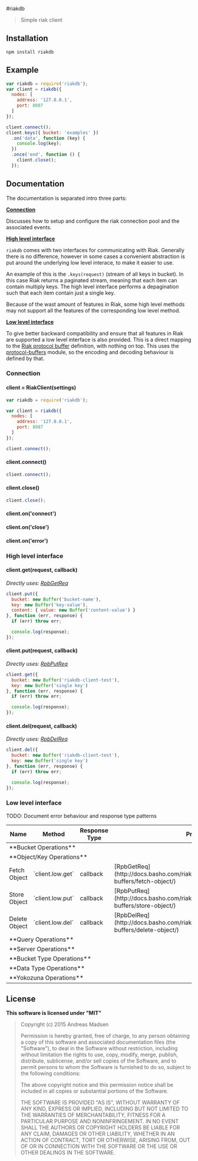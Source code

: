 #riakdb

> Simple riak client

## Installation

```sheel
npm install riakdb
```

## Example

```javascript
var riakdb = require('riakdb');
var client = riakdb({
  nodes: [
    address: '127.0.0.1',
    port: 8087
  ]
});

client.connect();
client.keys({ bucket: 'examples' })
  .on('data', function (key) {
    console.log(key);
  })
  .once('end', function () {
    client.close();
  });

```

## Documentation

The documentation is separated intro three parts:

**[Connection](#Connection)**

Discusses how to setup and configure the riak connection pool and the
associated events.

**[High level interface](#High-level-interface)**

`riakdb` comes with two interfaces for communicating with Riak. Generally there
is no difference, however in some cases a convenient abstraction is put around
the underlying low level interace, to make it easier to use.

An example of this is the `.keys(request)` (stream of all keys in bucket). In
this case Riak returns a paginated stream, meaning that each item can contain
multiply keys. The high level interface performs a depagination such that each
item contain just a single key.

Because of the wast amount of features in Riak, some high level methods may
not support all the features of the corresponding low level method.

**[Low level interface](#Low-level-interface)**

To give better backward compatibility and ensure that all features in Riak
are supported a low level interface is also provided. This is a direct mapping
to the [Riak protocol buffer](http://docs.basho.com/riak/latest/dev/references/protocol-buffers/)
definition, with nothing on top. This uses the
[protocol-buffers](https://github.com/mafintosh/protocol-buffers) module, so
the encoding and decoding behaviour is defined by that.

### Connection

#### client = RiakClient(settings)

```javascript
var riakdb = require('riakdb');

var client = riakdb({
  nodes: [
    address: '127.0.0.1',
    port: 8087
  ]
});

client.connect();
```

#### client.connect()

```javascript
client.connect();
```

#### client.close()

```javascript
client.close();
```

#### client.on('connect')

#### client.on('close')

#### client.on('error')

### High level interface

#### client.get(request, callback)

_Directly uses: [RpbGetReq](http://docs.basho.com/riak/latest/dev/references/protocol-buffers/fetch-object/)_

```javascript
client.put({
  bucket: new Buffer('bucket-name'),
  key: new Buffer('key-value'),
  content: { value: new Buffer('content-value') }
}, function (err, response) {
  if (err) throw err;

  console.log(response);
});
```

#### client.put(request, callback)

_Directly uses: [RpbPutReq](http://docs.basho.com/riak/latest/dev/references/protocol-buffers/store-object/)_

```javascript
client.get({
  bucket: new Buffer('riakdb-client-test'),
  key: new Buffer('single key')
}, function (err, response) {
  if (err) throw err;

  console.log(response);
});
```

#### client.del(request, callback)

_Directly uses: [RpbDelReq](http://docs.basho.com/riak/latest/dev/references/protocol-buffers/delete-object/)_

```javascript
client.del({
  bucket: new Buffer('riakdb-client-test'),
  key: new Buffer('single key')
}, function (err, response) {
  if (err) throw err;

  console.log(response);
});
```

### Low level interface

TODO: Document error behaviour and response type patterns

<table>
<thead>
  <tr>
    <th> Name </th>
    <th> Method </th>
    <th> Response Type </th>
    <th> Protocol </th>
  <tr>
</thead>
<tbody>
  <tr>
    <td colspan=3> **Bucket Operations** </td>
  </tr>
  <tr>
    <td colspan=3> **Object/Key Operations** </td>
  </tr>
  <tr>
    <td> Fetch Object </td>
    <td> `client.low.get` </td>
    <td> callback </td>
    <td> [RpbGetReq](http://docs.basho.com/riak/latest/dev/references/protocol-buffers/fetch-object/) </td>
  </tr>
  <tr>
    <td>  Store Object </td>
    <td> `client.low.put` </td>
    <td> callback </td>
    <td> [RpbPutReq](http://docs.basho.com/riak/latest/dev/references/protocol-buffers/store-object/) </td>
  </tr>
  <tr>
    <td> Delete Object </td>
    <td> `client.low.del` </td>
    <td> callback </td>
    <td> [RpbDelReq](http://docs.basho.com/riak/latest/dev/references/protocol-buffers/delete-object/) </td>
  </tr>
  <tr>
    <td colspan=3> **Query Operations** </td>
  </tr>
  <tr>
    <td colspan=3> **Server Operations** </td>
  </tr>
  <tr>
    <td colspan=3> **Bucket Type Operations** </td>
  </tr>
  <tr>
    <td colspan=3> **Data Type Operations** </td>
  </tr>
  <tr>
    <td colspan=3> **Yokozuna Operations** </td>
  </tr>
</tbody>
</table>

## License

**This software is licensed under "MIT"**

> Copyright (c) 2015 Andreas Madsen
>
> Permission is hereby granted, free of charge, to any person obtaining a copy
> of this software and associated documentation files (the "Software"), to deal
> in the Software without restriction, including without limitation the rights
> to use, copy, modify, merge, publish, distribute, sublicense, and/or sell
> copies of the Software, and to permit persons to whom the Software is
> furnished to do so, subject to the following conditions:
>
> The above copyright notice and this permission notice shall be included in
> all copies or substantial portions of the Software.
>
> THE SOFTWARE IS PROVIDED "AS IS", WITHOUT WARRANTY OF ANY KIND, EXPRESS OR
> IMPLIED, INCLUDING BUT NOT LIMITED TO THE WARRANTIES OF MERCHANTABILITY,
> FITNESS FOR A PARTICULAR PURPOSE AND NONINFRINGEMENT. IN NO EVENT SHALL THE
> AUTHORS OR COPYRIGHT HOLDERS BE LIABLE FOR ANY CLAIM, DAMAGES OR OTHER
> LIABILITY, WHETHER IN AN ACTION OF CONTRACT, TORT OR OTHERWISE, ARISING FROM,
> OUT OF OR IN CONNECTION WITH THE SOFTWARE OR THE USE OR OTHER DEALINGS IN
> THE SOFTWARE.
